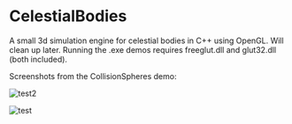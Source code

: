 # CelestialBodies
A small 3d simulation engine for celestial bodies in C++ using OpenGL. Will clean up later.
Running the .exe demos requires freeglut.dll and glut32.dll (both included).



Screenshots from the CollisionSpheres demo:

![test2](http://i.imgur.com/un6Ashc.png)

![test](http://i.imgur.com/QuNbmeW.png)


